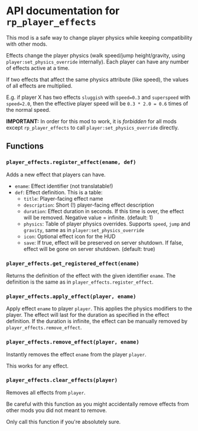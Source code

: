 # API documentation for `rp_player_effects`

This mod is a safe way to change player physics while keeping
compatibility with other mods.

Effects change the player physics (walk speed/jump height/gravity, using
`player:set_physics_override` internally).
Each player can have any number of effects active at a time.

If two effects that affect the same physics attribute (like speed),
the values of all effects are multiplied.

E.g. if player X has two effects `sluggish` with `speed=0.3`
and `superspeed` with `speed=2.0`, then the effective player
speed will be `0.3 * 2.0 = 0.6` times of the normal speed.

**IMPORTANT:** In order for this mod to work, it is *forbidden*
for all mods except `rp_player_effects` to call
`player:set_physics_override` directly.

## Functions
### `player_effects.register_effect(ename, def)`

Adds a new effect that players can have.

* `ename`: Effect identifier (not translatable!)
* `def`: Effect definition. This is a table:
    * `title`: Player-facing effect name
    * `description`: Short (!) player-facing effect description
    * `duration`: Effect duration in seconds. If this time is over, the effect will be removed. Negative value = infinite. (default: 1)
    * `physics`: Table of player physics overrides. Supports `speed`, `jump` and `gravity`, same as in `player:set_physics_override`
    * `icon`: Optional effect icon for the HUD
    * `save`: If true, effect will be preserved on server shutdown.
              If false, effect will be gone on server shutdown. (default: true)

### `player_effects.get_registered_effect(ename)`

Returns the definition of the effect with the given identifier `ename`.
The definition is the same as in `player_effects.register_effect`.

### `player_effects.apply_effect(player, ename)`

Apply effect `ename` to player `player`. This applies the physics modifiers to
the player.
The effect will last for the duration as specified in the effect definition.
If the duration is infinite, the effect can be manually removed by
`player_effects.remove_effect`.

### `player_effects.remove_effect(player, ename)`

Instantly removes the effect `ename` from the player `player`.

This works for any effect.

### `player_effects.clear_effects(player)`

Removes all effects from `player`.

Be careful with this function as you might accidentally remove effects
from other mods you did not meant to remove.

Only call this function if you're absolutely sure.

